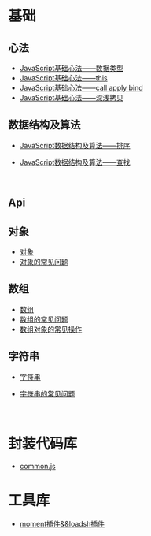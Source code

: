 # 基础

## 心法

- [JavaScript基础心法——数据类型](https://github.com/axuebin/articles/issues/3)
- [JavaScript基础心法——this](https://github.com/axuebin/articles/issues/6)
- [JavaScript基础心法——call apply bind](https://github.com/axuebin/articles/issues/7)
- [JavaScript基础心法——深浅拷贝](https://github.com/axuebin/articles/issues/20)



## 数据结构及算法

- [JavaScript数据结构及算法——排序](https://github.com/axuebin/articles/issues/12)

- [JavaScript数据结构及算法——查找](https://github.com/axuebin/articles/issues/13)

  ​

## Api

## 对象

* [对象](https://github.com/heightzhang/Reading-and-Reality/blob/master/JavaScript/API/%E5%AF%B9%E8%B1%A1(%E7%82%B9).md)
* [对象的常见问题](https://github.com/heightzhang/Reading-and-Reality/tree/master/JavaScript/API)

## 数组

* [数组](https://github.com/heightzhang/Reading-and-Reality/blob/master/JavaScript/API/%E6%95%B0%E7%BB%84.md)
* [数组的常见问题](https://github.com/heightzhang/Reading-and-Reality/blob/master/JavaScript/API/%E6%95%B0%E7%BB%84%E7%9A%84%E5%B8%B8%E8%A7%81%E9%97%AE%E9%A2%98.md)
* [数组对象的常见操作](https://github.com/heightzhang/Reading-and-Reality/issues/1)

## 字符串

* [字符串](https://github.com/heightzhang/Reading-and-Reality/blob/master/JavaScript/API/%E5%AD%97%E7%AC%A6%E4%B8%B2.md)

* [字符串的常见问题](https://github.com/heightzhang/Reading-and-Reality/blob/master/JavaScript/API/%E5%AD%97%E7%AC%A6%E4%B8%B2%E7%9A%84%E5%B8%B8%E8%A7%81%E9%97%AE%E9%A2%98.md)

  ​

# 封装代码库

* [common.js](https://github.com/heightzhang/Reading-and-Reality/blob/master/JavaScript/%E5%9F%BA%E7%A1%80%E4%BB%A3%E7%A0%81%E5%BA%93/common.js)

# 工具库

* [moment插件&&loadsh插件](https://github.com/heightzhang/Reading-and-Reality/blob/master/JavaScript/%E5%B7%A5%E5%85%B7%E5%BA%93/8.moment%E6%8F%92%E4%BB%B6%26%26loadsh%E6%8F%92%E4%BB%B6.html)


